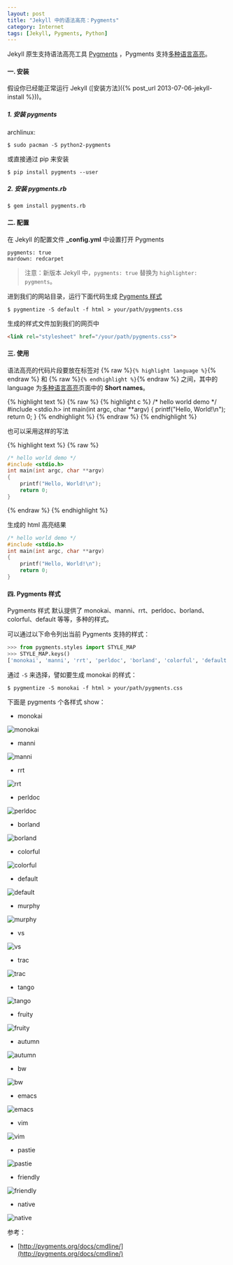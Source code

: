 ```yaml
---
layout: post
title: "Jekyll 中的语法高亮：Pygments"
category: Internet
tags: [Jekyll, Pygments, Python]
---
```


Jekyll 原生支持语法高亮工具 [Pygments](http://pygments.org/) ，Pygments 支持[多种语言高亮](http://pygments.org/docs/lexers/)。

#### 一. 安装

假设你已经能正常运行 Jekyll ([安装方法]({% post_url 2013-07-06-jekyll-install %}))。

##### 1. 安装 pygments

archlinux:

    $ sudo pacman -S python2-pygments

或直接通过 pip 来安装

    $ pip install pygments --user

<!-- more -->
##### 2. 安装 pygments.rb

    $ gem install pygments.rb

#### 二. 配置

在 Jekyll 的配置文件 **_config.yml** 中设置打开 Pygments

    pygments: true
    mardown: redcarpet

> 注意：新版本 Jekyll 中，`pygments: true` 替换为 `highlighter: pygments`。

进到我们的网站目录，运行下面代码生成 [Pygments 样式](#pygments)

    $ pygmentize -S default -f html > your/path/pygments.css

生成的样式文件加到我们的网页中

```html
<link rel="stylesheet" href="/your/path/pygments.css">
```

#### 三. 使用

语法高亮的代码片段要放在标签对 {% raw %}`{% highlight language %}`{% endraw %} 和 {% raw %}`{% endhighlight %}`{% endraw %} 之间，其中的 language 为[多种语言高亮](http://pygments.org/docs/lexers/)页面中的 **Short names**。

{% highlight text %}
{% raw %}
{% highlight c %}
/* hello world demo */
#include <stdio.h>
int main(int argc, char **argv)
{
    printf("Hello, World!\n");
    return 0;
}
{% endhighlight %}
{% endraw %}
{% endhighlight %}

也可以采用这样的写法

{% highlight text %}
{% raw %}
```c
/* hello world demo */
#include <stdio.h>
int main(int argc, char **argv)
{
    printf("Hello, World!\n");
    return 0;
}
```
{% endraw %}
{% endhighlight %}

生成的 html 高亮结果

```c
/* hello world demo */
#include <stdio.h>
int main(int argc, char **argv)
{
    printf("Hello, World!\n");
    return 0;
}
```

#### 四. Pygments 样式

<span id=pygments>Pygments 样式</span> 默认提供了 monokai、manni、rrt、perldoc、borland、colorful、default 等等，多种的样式。

可以通过以下命令列出当前 Pygments 支持的样式：

```python
>>> from pygments.styles import STYLE_MAP
>>> STYLE_MAP.keys()
['monokai', 'manni', 'rrt', 'perldoc', 'borland', 'colorful', 'default', 'murphy', 'vs', 'trac', 'tango', 'fruity', 'autumn', 'bw', 'emacs', 'vim', 'pastie', 'friendly', 'native']
```

通过 `-S` 来选择，譬如要生成 monokai 的样式：

    $ pygmentize -S monokai -f html > your/path/pygments.css

下面是 pygments 个各样式 show：

- monokai

![monokai](http://cdn.09hd.com/images/2013/08/pygments-monokai.png)

- manni

![manni](http://cdn.09hd.com/images/2013/08/pygments-manni.png)

- rrt

![rrt](http://cdn.09hd.com/images/2013/08/pygments-rrt.png)

- perldoc

![perldoc](http://cdn.09hd.com/images/2013/08/pygments-perldoc.png)

- borland

![borland](http://cdn.09hd.com/images/2013/08/pygments-borland.png)

- colorful

![colorful](http://cdn.09hd.com/images/2013/08/pygments-colorful.png)

- default

![default](http://cdn.09hd.com/images/2013/08/pygments-default.png)

- murphy

![murphy](http://cdn.09hd.com/images/2013/08/pygments-murphy.png)

- vs

![vs](http://cdn.09hd.com/images/2013/08/pygments-vs.png)

- trac

![trac](http://cdn.09hd.com/images/2013/08/pygments-trac.png)

- tango

![tango](http://cdn.09hd.com/images/2013/08/pygments-tango.png)

- fruity

![fruity](http://cdn.09hd.com/images/2013/08/pygments-fruity.png)

- autumn

![autumn](http://cdn.09hd.com/images/2013/08/pygments-autumn.png)

- bw

![bw](http://cdn.09hd.com/images/2013/08/pygments-bw.png)

- emacs

![emacs](http://cdn.09hd.com/images/2013/08/pygments-emacs.png)

- vim

![vim](http://cdn.09hd.com/images/2013/08/pygments-vim.png)

- pastie

![pastie](http://cdn.09hd.com/images/2013/08/pygments-pastie.png)

- friendly

![friendly](http://cdn.09hd.com/images/2013/08/pygments-friendly.png)

- native

![native](http://cdn.09hd.com/images/2013/08/pygments-native.png)

参考：

* [http://pygments.org/docs/cmdline/](http://pygments.org/docs/cmdline/)
